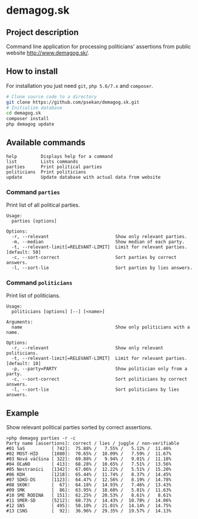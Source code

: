 # demagog.sk
## Project description
Command line application for processing politicians' assertions from public website http://www.demagog.sk/.

## How to install

For installation you just need `git`, `php 5.6/7.x` and `composer`.  
```bash
# Clone source code to a directory
git clone https://github.com/psekan/demagog.sk.git
# Initialize database
cd demagog.sk
composer install
php demagog update
```

## Available commands
```
help         Displays help for a command
list         Lists commands
parties      Print political parties
politicians  Print politicians
update       Update database with actual data from website
```

### Command `parties`

Print list of all political parties.
```
Usage:
  parties [options]

Options:
  -r, --relevant                         Show only relevant parties.
  -m, --median                           Show median of each party.
  -t, --relevant-limit[=RELEVANT-LIMIT]  Limit for relevant parties. [default: 50]
  -c, --sort-correct                     Sort parties by correct answers.
  -l, --sort-lie                         Sort parties by lies answers.
```

### Command `politicians`

Print list of politicians.
```
Usage:
  politicians [options] [--] [<name>]

Arguments:
  name                                   Show only politicians with a name.

Options:
  -r, --relevant                         Show only relevant politicians.
  -t, --relevant-limit[=RELEVANT-LIMIT]  Limit for relevant parties. [default: 10]
  -p, --party=PARTY                      Show politician only from a party.
  -c, --sort-correct                     Sort politicians by correct answers.
  -l, --sort-lie                         Sort politicians by lies answers.
```

## Example
Show relevant political parties sorted by correct assertions.
```
>php demagog parties -r -c
Party name [assertions]: correct / lies / juggle / non-verifiable
#01 SaS          [ 742]:  75.88% /   7.55% /   5.12% /  11.46%
#02 MOST-HÍD     [1080]:  70.65% /  10.09% /   7.59% /  11.67%
#03 Nová väčšina [ 322]:  69.88% /   9.94% /   9.01% /  11.18%
#04 OĽaNO        [ 413]:  68.28% /  10.65% /   7.51% /  13.56%
#05 Nestraníci   [1342]:  67.06% /  12.22% /   5.51% /  15.20%
#06 KDH          [1218]:  65.44% /  11.74% /   8.37% /  14.45%
#07 SDKÚ-DS      [1123]:  64.47% /  12.56% /   8.19% /  14.78%
#08 SKOK!        [  67]:  64.18% /  14.93% /   7.46% /  13.43%
#09 SMK          [  86]:  63.95% /  18.60% /   5.81% /  11.63%
#10 SME RODINA   [ 151]:  62.25% /  20.53% /   8.61% /   8.61%
#11 SMER-SD      [5212]:  60.73% /  14.43% /  10.78% /  14.06%
#12 SNS          [ 495]:  50.10% /  21.01% /  14.14% /  14.75%
#13 ĽSNS         [  92]:  36.96% /  29.35% /  19.57% /  14.13%
```
